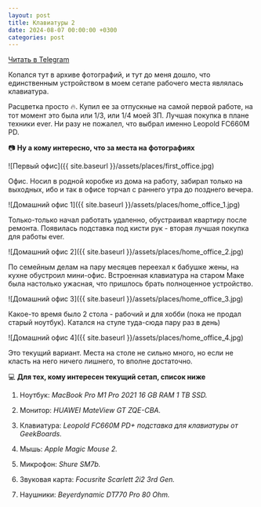 ```yaml
---
layout: post
title: Клавиатуры 2
date: 2024-08-07 00:00:00 +0300
categories: post
---
```


[Читать в Telegram](https://t.me/fluttermiddlepodcast/292)

Копался тут в архиве фотографий, и тут до меня дошло, что единственным устройством в моем сетапе рабочего места являлась
клавиатура.

Расцветка просто 🔥. Купил ее за отпускные на самой первой работе, на тот момент это была или 1/3, или 1/4 моей ЗП.
Лучшая покупка в плане техники ever. Ни разу не пожалел, что выбрал именно Leopold FC660M PD.

📷 **Ну а кому интересно, что за места на фотографиях**

![Первый офис]({{ site.baseurl }}/assets/places/first_office.jpg)

Офис. Носил в родной коробке из дома на работу, забирал только на выходных, ибо и так в офисе торчал с раннего утра до
позднего вечера.

![Домашний офис 1]({{ site.baseurl }}/assets/places/home_office_1.jpg)

Только-только начал работать удаленно, обустраивал квартиру после ремонта. Появилась подставка под кисти рук - вторая
лучшая покупка для работы ever.

![Домашний офис 2]({{ site.baseurl }}/assets/places/home_office_2.jpg)

По семейным делам на пару месяцев переехал к бабушке жены, на кухне обустроил мини-офис. Встроенная клавиатура на старом
Маке была настолько ужасная, что пришлось брать полноценное устройство.

![Домашний офис 3]({{ site.baseurl }}/assets/places/home_office_3.jpg)

Какое-то время было 2 стола - рабочий и для хобби (пока не продал старый ноутбук). Катался на стуле туда-сюда пару раз в
день)

![Домашний офис 4]({{ site.baseurl }}/assets/places/home_office_4.jpg)

Это текущий вариант. Места на столе не сильно много, но если не класть на него ничего лишнего, то вполне достаточно.

💻 **Для тех, кому интересен текущий сетап, список ниже**

1. Ноутбук: *MacBook Pro M1 Pro 2021 16 GB RAM 1 TB SSD.*

2. Монитор: *HUAWEI MateView GT ZQE-CBA.*

3. Клавиатура: *Leopold FC660M PD+ подставка для клавиатуры от GeekBoards.*

4. Мышь: *Apple Magic Mouse 2.*

5. Микрофон: *Shure SM7b.*

6. Звуковая карта: *Focusrite Scarlett 2i2 3rd Gen.*

7. Наушники: *Beyerdynamic DT770 Pro 80 Ohm.*
